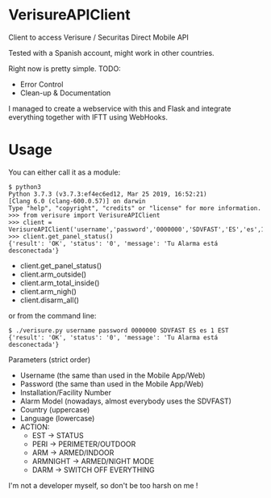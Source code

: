 # VerisureAPIClient
Client to access Verisure / Securitas Direct Mobile API

Tested with a Spanish account, might work in other countries.

Right now is pretty simple. TODO:
* Error Control
* Clean-up & Documentation

I managed to create a webservice with this and Flask and integrate everything together with IFTT using WebHooks.

# Usage

You can either call it as a module:

```
$ python3
Python 3.7.3 (v3.7.3:ef4ec6ed12, Mar 25 2019, 16:52:21) 
[Clang 6.0 (clang-600.0.57)] on darwin
Type "help", "copyright", "credits" or "license" for more information.
>>> from verisure import VerisureAPIClient
>>> client = VerisureAPIClient('username','password','0000000','SDVFAST','ES','es',1)
>>> client.get_panel_status()
{'result': 'OK', 'status': '0', 'message': 'Tu Alarma está desconectada'}
```

* client.get_panel_status()
* client.arm_outside()
* client.arm_total_inside()
* client.arm_nigh()
* client.disarm_all()

or from the command line:

```
$ ./verisure.py username password 0000000 SDVFAST ES es 1 EST
{'result': 'OK', 'status': '0', 'message': 'Tu Alarma está desconectada'}
```

Parameters (strict order)
* Username (the same than used in the Mobile App/Web)
* Password (the same than used in the Mobile App/Web)
* Installation/Facility Number
* Alarm Model (nowadays, almost everybody uses the SDVFAST)
* Country (uppercase)
* Language (lowercase)
* ACTION:
  * EST -> STATUS
  * PERI -> PERIMETER/OUTDOOR
  * ARM -> ARMED/INDOOR
  * ARMNIGHT -> ARMED/NIGHT MODE
  * DARM -> SWITCH OFF EVERYTHING

I'm not a developer myself, so don't be too harsh on me !
